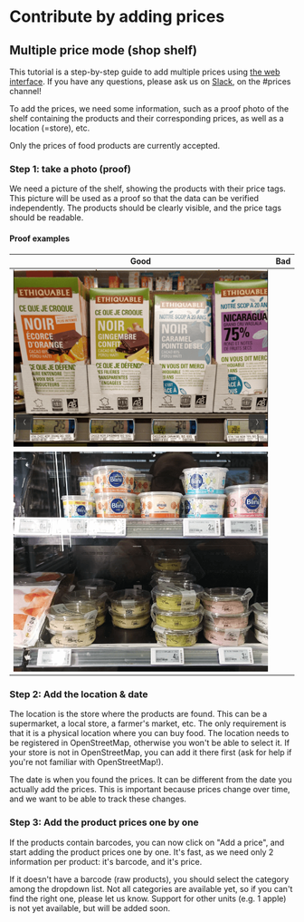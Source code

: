 # Contribute by adding prices

## Multiple price mode (shop shelf)

This tutorial is a step-by-step guide to add multiple prices using [the web interface](https://prices.openfoodfacts.org). If you have any questions, please ask us on [Slack](https://openfoodfacts.slack.com), on the #prices channel!

To add the prices, we need some information, such as a proof photo of the shelf containing the products and their corresponding prices, as well as a location (=store), etc.

Only the prices of food products are currently accepted.

### Step 1: take a photo (proof)

We need a picture of the shelf, showing the products with their price tags. This picture will be used as a proof so that the data can be verified independently. The products should be clearly visible, and the price tags should be readable.

#### Proof examples

|Good|Bad|
|---|---|
|![image](assets/img/proof-example-good-multiple.png)||
|![image](assets/img/proof-example-good-multiple-2.png)||

### Step 2: Add the location & date

The location is the store where the products are found. This can be a supermarket, a local store, a farmer's market, etc. The only requirement is that it is a physical location where you can buy food. The location needs to be registered in OpenStreetMap, otherwise you won't be able to select it. If your store is not in OpenStreetMap, you can add it there first (ask for help if you're not familiar with OpenStreetMap!).

The date is when you found the prices. It can be different from the date you actually add the prices. This is important because prices change over time, and we want to be able to track these changes.

### Step 3: Add the product prices one by one

If the products contain barcodes, you can now click on "Add a price", and start adding the product prices one by one. It's fast, as we need only 2 information per product: it's barcode, and it's price.

If it doesn't have a barcode (raw products), you should select the category among the dropdown list. Not all categories are available yet, so if you can't find the right one, please let us know. Support for other units (e.g. 1 apple) is not yet available, but will be added soon.
